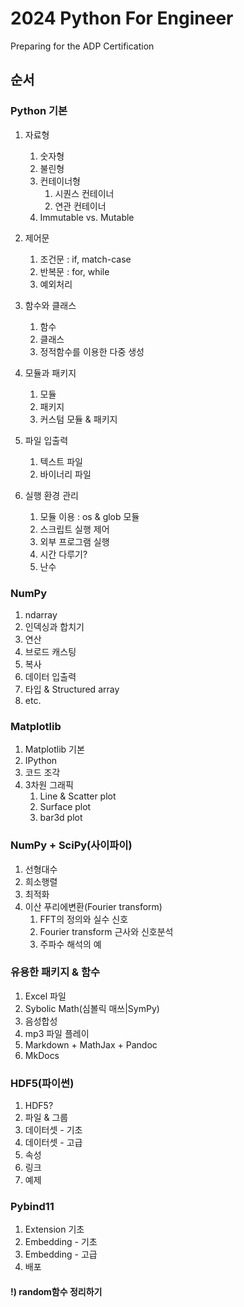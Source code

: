 # 2024 Python For Engineer

Preparing for the ADP Certification

## 순서

### Python 기본
  
  1. 자료형
     1. 숫자형
     2. 불린형
     3. 컨테이너형
        1. 시퀀스 컨테이너
        2. 연관 컨테이너
     4. Immutable vs. Mutable

  2. 제어문
     1. 조건문 : if, match-case
     2. 반복문 : for, while
     3. 예외처리
  
  3. 함수와 클래스
     1. 함수
     2. 클래스
     3. 정적함수를 이용한 다중 생성

  4. 모듈과 패키지
     1. 모듈
     2. 패키지
     3. 커스텀 모듈 & 패키지

  5. 파일 입출력
     1. 텍스트 파일
     2. 바이너리 파일

  6. 실행 환경 관리
     1. 모듈 이용 : os & glob 모듈
     2. 스크립트 실행 제어
     3. 외부 프로그램 실행
     4. 시간 다루기?
     5. 난수

### NumPy
  
1. ndarray
2. 인덱싱과 합치기
3. 연산
4. 브로드 캐스팅
5. 복사
6. 데이터 입출력
7. 타입 & Structured array
8. etc.

### Matplotlib
  
1. Matplotlib 기본
2. IPython
3. 코드 조각
4. 3차원 그래픽
   1. Line & Scatter plot
   2. Surface plot
   3. bar3d plot

### NumPy + SciPy(사이파이)
  
1. 선형대수
2. 희소행렬
3. 최적화
4. 이산 푸리에변환(Fourier transform)
   1. FFT의 정의와 실수 신호
   2. Fourier transform 근사와 신호분석
   3. 주파수 해석의 예

### 유용한 패키지 & 함수
  
1. Excel 파일
2. Sybolic Math(심볼릭 매쓰|SymPy)
3. 음성합성
4. mp3 파일 플레이
5. Markdown + MathJax + Pandoc
6. MkDocs

### HDF5(파이썬)
  
1. HDF5?
2. 파일 & 그룹
3. 데이터셋 - 기초
4. 데이터셋 - 고급
5. 속성
6. 링크
7. 예제

### Pybind11

1. Extension 기초
2. Embedding - 기초
3. Embedding - 고급
4. 배포

#### !) random함수 정리하기
